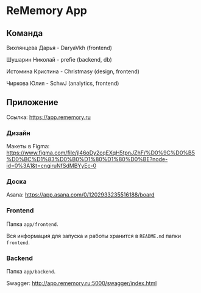 # ReMemory App

## Команда

Вихлянцева Дарья - DaryaVkh (frontend)

Шушарин Николай - prefie (backend, db)

Истомина Кристина - Christmasy (design, frontend)

Чиркова Юлия - SchwJ (analytics, frontend)

## Приложение

Ссылка: https://app.rememory.ru

### Дизайн

Макеты в Figma: https://www.figma.com/file/jl46oDy2cqEXqH5tpnJZhF/%D0%9C%D0%B5%D0%BC%D1%83%D0%B0%D1%80%D1%80%D0%BE?node-id=0%3A1&t=cngiruNfSdMBYyEc-0

### Доска

Asana: https://app.asana.com/0/1202933235516188/board

### Frontend

Папка ```app/frontend```. 

Вся информация для запуска и работы хранится в ```README.md``` папки ```frontend```.

### Backend

Папка ```app/backend```. 

Swagger: http://app.rememory.ru:5000/swagger/index.html

